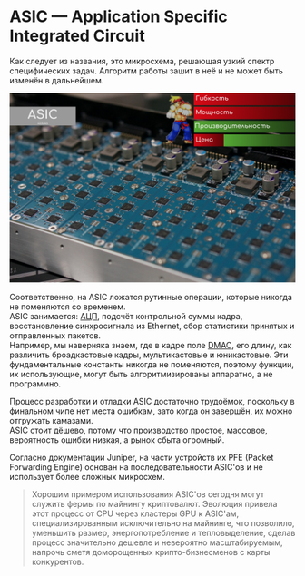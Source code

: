 # ASIC — Application Specific Integrated Circuit

Как следует из названия, это микросхема, решающая узкий спектр специфических задач. Алгоритм работы зашит в неё и не может быть изменён в дальнейшем.

![](../../.gitbook/assets/image%20%28114%29.png)



Соответственно, на ASIC ложатся рутинные операции, которые никогда не поменяются со временем.  
ASIC занимается: [АЦП](http://lookmeup.linkmeup.ru/#term573), подсчёт контрольной суммы кадра, восстановление синхросигнала из Ethernet, сбор статистики принятых и отправленных пакетов.  
Например, мы наверняка знаем, где в кадре поле [DMAC](http://lookmeup.linkmeup.ru/#term606), его длину, как различить броадкастовые кадры, мультикастовые и юникастовые. Эти фундаментальные константы никогда не поменяются, поэтому функции, их использующие, могут быть алгоритмизированы аппаратно, а не программно.  
  
Процесс разработки и отладки ASIC достаточно трудоёмок, поскольку в финальном чипе нет места ошибкам, зато когда он завершён, их можно отгружать камазами.  
ASIC стоит дёшево, потому что производство простое, массовое, вероятность ошибки низкая, а рынок сбыта огромный.  
  
Согласно документации Juniper, на части устройств их PFE \(Packet Forwarding Engine\) основан на последовательности ASIC'ов и не использует более сложных микросхем.

> Хорошим примером использования ASIC'ов сегодня могут служить фермы по майнингу криптовалют. Эволюция привела этот процесс от CPU через кластеры GPU к ASIC'ам, специализированным исключительно на майнинге, что позволило, уменьшить размер, энергопотребление и тепловыделение, сделав процесс значительно дешевле и невероятно масштабируемым, напрочь сметя доморощенных крипто-бизнесменов с карты конкурентов.

